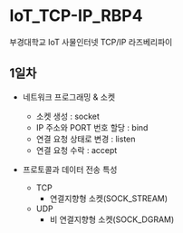 # IoT_TCP-IP_RBP4
부경대학교 IoT 사물인터넷 TCP/IP 라즈베리파이

## 1일차

-	네트워크 프로그래밍 & 소켓
	- 소켓 생성 : socket
	- IP 주소와 PORT 번호 할당 : bind
	- 연결 요청 상태로 변경 : listen
	- 연결 요청 수락 : accept

- 프로토콜과 데이터 전송 특성
	- TCP
		- 연결지향형 소켓(SOCK_STREAM)
	- UDP
		- 비 연결지향형 소켓(SOCK_DGRAM)
